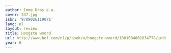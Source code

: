 ```yaml
---
author: Imme Dros e.a.
cover: 247.jpg
isbn: '9789026119071'
lang: nl
layout: review
title: Hoogste woord
url: http://www.bol.com/nl/p/boeken/hoogste-woord/1001004001834778/index.html
year: 0
---
```


